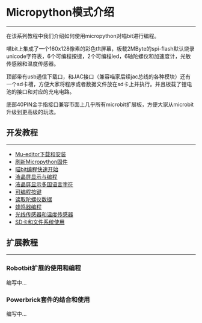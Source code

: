 # Micropython模式介绍

---

在该系列教程中我们介绍如何使用micropython对喵bit进行编程。

喵bit上集成了一个160x128像素的彩色tft屏幕，板载2MByte的spi-flash默认烧录unicode字符表，6个可编程按键，2个可编程led，6轴陀螺仪和加速度计，光敏传感器和温度传感器。

顶部带有usb通信下载口，和JAC接口（兼容喵家后续jac总线的各种模块）还有一个sd卡槽，方便大家将程序或者数据文件放在sd卡上并执行。并且板载了锂电池的接口和对应的充电电路。

底部40PIN金手指接口兼容市面上几乎所有microbit扩展板，方便大家从microbit升级到更高级的玩法。

## 开发教程

---

- [Mu-editor下载和安装]()
- [刷新Micropython固件](./micropython/刷新Micropython固件)
- [喵bit编程快速开始](./micropython/喵bit编程快速开始)
- [液晶屏显示与编程](./micropython/液晶屏显示与编程)
- [液晶屏显示多国语言字符](./micropython/液晶屏显示多国语言字符)
- [可编程按键](./micropython/可编程按键)
- [读取陀螺仪数据](./micropython/读取陀螺仪数据)
- [蜂鸣器编程](./micropython/蜂鸣器编程)
- [光线传感器和温度传感器](./micropython/光线传感器和温度传感器)
- [SD卡和文件系统使用]()

## 扩展教程

---

### Robotbit扩展的使用和编程
编写中...

### Powerbrick套件的结合和使用
编写中...